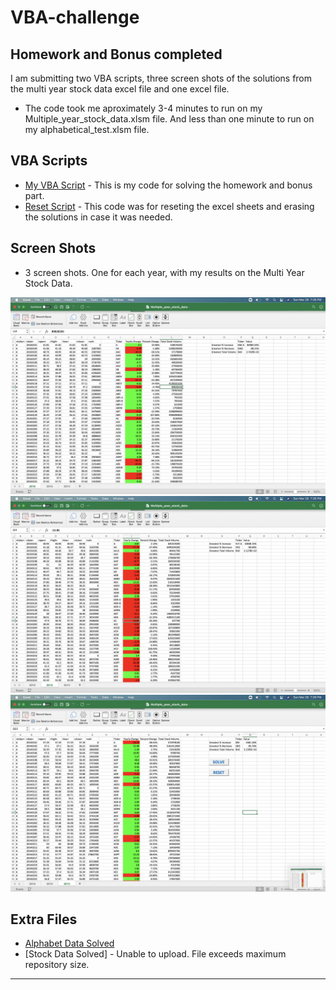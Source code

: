# VBA-challenge
## Homework and Bonus completed

I am submitting two VBA scripts, three screen shots of the solutions from the multi year stock data excel file and one excel file.  

* The code took me aproximately 3-4 minutes to run on my  Multiple_year_stock_data.xlsm file. And less than one minute to run on my alphabetical_test.xlsm file.

## VBA Scripts

* [My VBA Script](VBA_scripts/HWSolution.bas) - This is my code for solving the homework and bonus part.
* [Reset Script](VBA_scripts/Resetscript.bas) - This code was for reseting the excel sheets and erasing the solutions in case it was needed.  

## Screen Shots 

*  3 screen shots. One for each year, with my results on the Multi Year Stock Data.

![moderate_solution](screenshots/screenshot_2016.png)
![moderate_solution](screenshots/screenshot_2015.png)
![moderate_solution](screenshots/screenshot_2014.png)

## Extra Files

* [Alphabet Data Solved](excel_files/alphabetical_test.xlsm) 
* [Stock Data Solved] - Unable to upload. File exceeds maximum repository size.

- - -
